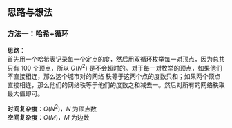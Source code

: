 ## 思路与想法
### 方法一：哈希+循环
**思路**：  
首先用一个哈希表记录每一个定点的度，然后用双循环枚举每一对顶点，因为总共只有 100 个顶点，所以 *O*(*N*<sup>2</sup>) 是不会超时的。对于每一对枚举的顶点，如果他们不直接相连，那么这个城市对的网络
秩等于这两个点的度数只和；如果两个顶点直接相连，那么他们的网络秩等于他们的度数之和减去一。然后对所有的网络秩取最大值即可。


**时间复杂度**：*O*(*N*<sup>2</sup>)，*N* 为顶点数  
**空间复杂度**：*O*(*M*)，*M* 为边数
